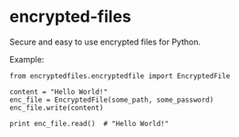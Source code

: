 # encrypted-files

Secure and easy to use encrypted files for Python.

Example:

    from encryptedfiles.encryptedfile import EncryptedFile

    content = "Hello World!"
    enc_file = EncryptedFile(some_path, some_password)
    enc_file.write(content)

    print enc_file.read()  # "Hello World!"
